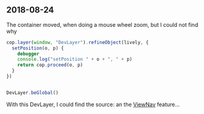 ## 2018-08-24

The container moved, when doing a mouse wheel zoom, but I could not find why

```javascript
cop.layer(window, "DevLayer").refineObject(lively, {
  setPosition(o, p) {
    debugger
    console.log("setPosition " + o + ", " + p)
    return cop.proceed(o, p)
  }
})


DevLayer.beGlobal()
```

With this DevLayer, I could find the source: an the [ViewNav](browse://src/client/viewnav.js) feature...


